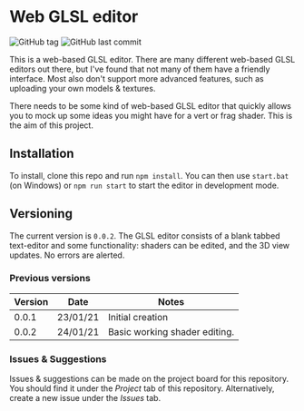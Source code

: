 # Web GLSL editor
![GitHub tag](https://img.shields.io/github/v/tag/blewert/webglsl-editor)
![GitHub last commit](https://img.shields.io/github/last-commit/blewert/webglsl-editor)


This is a web-based GLSL editor. There are many different web-based GLSL editors out there, but I've found that not many of them have a friendly interface. Most also don't support more advanced features, such as uploading your own models & textures.

There needs to be some kind of web-based GLSL editor that quickly allows you to mock up some ideas you might have for a vert or frag shader. This is the aim of this project.

## Installation
To install, clone this repo and run `npm install`. You can then use `start.bat` (on Windows) or `npm run start` to start the editor in development mode.

## Versioning
The current version is `0.0.2`. The GLSL editor consists of a blank tabbed text-editor and some functionality: shaders can be edited, and the 3D view updates. No errors are alerted.

### Previous versions
| Version | Date | Notes  |
| ------- | ---- | ------ |
| 0.0.1   | 23/01/21 | Initial creation
| 0.0.2   | 24/01/21 | Basic working shader editing.

### Issues & Suggestions
Issues & suggestions can be made on the project board for this repository. You should find it under the *Project* tab of this repository. Alternatively, create a new issue under the *Issues* tab.

